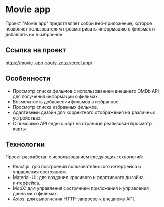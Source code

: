 # Movie app

Проект "Movie app" представляет собой веб-приложение, которое позволяет пользователям просматривать информацию о фильмах и добавлять их в избранное.

## Ссылка на проект

https://movie-app-sooty-zeta.vercel.app/

## Особенности

- Просмотр списка фильмов с использованием внешнего OMDb API для получения информации о фильмах.
- Возможность добавления фильмов в избранное.
- Просмотр списка избранных фильмов.
- Адаптивный дизайн для корректного отображения на различных устройствах.
- С помощью API яндекс карт на странице реализован просмотр карты

## Технологии

Проект разработан с использованием следующих технологий:

- React.js: для построения пользовательского интерфейса и управления состоянием.
- Material-UI: для создания красивого и адаптивного дизайна интерфейса.
- MobX: для управления состоянием приложения и управления данными о фильмах.
- Axios: для выполнения HTTP-запросов к внешнему API.

